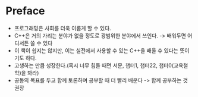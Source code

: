 # Preface

- 프로그래밍은 사회를 더욱 이롭게 할 수 있다.
- C++은 거의 가리는 분야가 없을 정도로 광범위한 분야에서 쓰인다. -> 배워두면 어디서든 쓸 수 있다
- 이 책이 쉽지는 않지만, 이는 실전에서 사용할 수 있는 C++을 배울 수 있다는 뜻이기도 하다.
- 고생하는 만큼 성장한다.(혹시 너무 힘들 때면 서문, 챕터1, 챕터22, 챕터0(교육철학)을 봐라)
- 공동의 목표를 두고 함께 토론하며 공부할 때 더 빨리 배운다 -> 함께 공부하는 것 권장